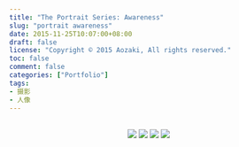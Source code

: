 ```yaml
---
title: "The Portrait Series: Awareness"
slug: "portrait awareness"
date: 2015-11-25T10:07:00+08:00
draft: false
license: "Copyright © 2015 Aozaki, All rights reserved."
toc: false
comment: false
categories: ["Portfolio"]
tags: 
- 摄影
- 人像
---
```


<br>
<center>
    <img src="https://img.aozaki-kuro.com/20151125_0001.jpg">
    <img src="https://img.aozaki-kuro.com/20151125_0002.jpg">
    <img src="https://img.aozaki-kuro.com/20151125_0003.jpg">
    <img src="https://img.aozaki-kuro.com/20151125_0004.jpg">
</center>
